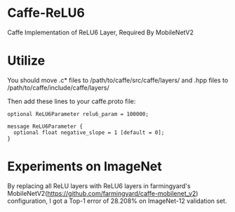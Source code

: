 # Caffe-ReLU6
Caffe Implementation of ReLU6 Layer, Required By MobileNetV2
# Utilize
You should move .c* files to /path/to/caffe/src/caffe/layers/ and .hpp files to /path/to/caffe/include/caffe/layers/

Then add these lines to your caffe.proto file:

```
optional ReLU6Parameter relu6_param = 100000;
```
```
message ReLU6Parameter {
  optional float negative_slope = 1 [default = 0];
}
```
# Experiments on ImageNet
By replacing all ReLU layers with ReLU6 layers in farmingyard's MobileNetV2(https://github.com/farmingyard/caffe-mobilenet_v2) configuration, I got a Top-1 error of 28.208% on ImageNet-12 validation set.

